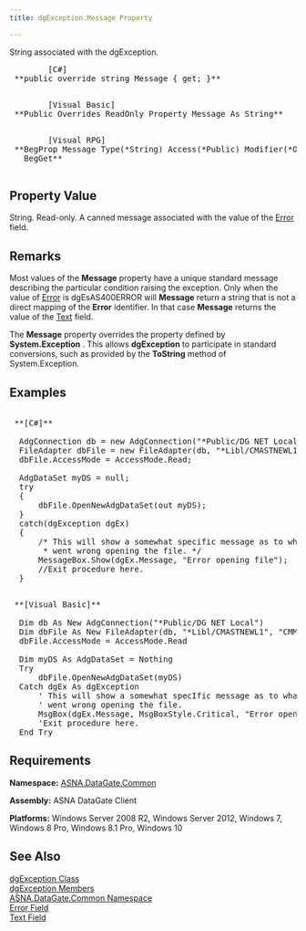 ```yaml
---
title: dgException.Message Property

---
```


String associated with the dgException. 
<pre>
        <span class="lang">[C#]</span>
 **public override string Message { get; }** 
      </pre>
<pre>
        <span class="lang">[Visual Basic] </span>
 **Public Overrides ReadOnly Property Message As String** 
      </pre>
<pre class="prettyprint">
        <span class="lang">[Visual RPG]</span>
 **BegProp Message Type(*String) Access(*Public) Modifier(*Overrides)
   BegGet** 
      </pre>

## Property Value

String. Read-only. A canned message associated with the value of the [ Error](dgexception-class-error-field.html) field. 
## Remarks

Most values of the <span> **Message** </span> property have a unique standard message describing the particular condition raising the exception. Only when the value of [ Error](dgexception-class-error-field.html) is dgEsAS400ERROR will <span> **Message** </span> return a string that is not a direct mapping of the **Error** identifier. In that case **Message** returns the value of the [ Text](disconnectingfroma-database.html) field.

The <span> **Message** </span> property overrides the property defined by <span> **System.Exception** </span>. This allows **dgException** to participate in standard conversions, such as provided by the <span> **ToString** </span> method of <span>System.Exception</span>.
## Examples

<pre class="prettyprint">        <span class="lang">
 **[C#]** 
        </span>
  AdgConnection db = new AdgConnection("*Public/DG NET Local");
  FileAdapter dbFile = new FileAdapter(db, "*Libl/CMASTNEWL1", "CMMASTERL1");
  dbFile.AccessMode = AccessMode.Read;

  AdgDataSet myDS = null;
  try
  {
      dbFile.OpenNewAdgDataSet(out myDS);
  }
  catch(dgException dgEx)
  {
      /* This will show a somewhat specific message as to what 
       * went wrong opening the file. */
      MessageBox.Show(dgEx.Message, "Error opening file");
      //Exit procedure here.
  }
</pre>
<pre class="prettyprint">        <span class="lang">
 **[Visual Basic]** 
        </span>
  Dim db As New AdgConnection("*Public/DG NET Local")
  Dim dbFile As New FileAdapter(db, "*Libl/CMASTNEWL1", "CMMASTERL1")
  dbFile.AccessMode = AccessMode.Read

  Dim myDS As AdgDataSet = Nothing
  Try
      dbFile.OpenNewAdgDataSet(myDS)
  Catch dgEx As dgException
      ' This will show a somewhat specIfic message as to what 
      ' went wrong opening the file. 
      MsgBox(dgEx.Message, MsgBoxStyle.Critical, "Error opening file")
      'Exit procedure here.
  End Try</pre>

## Requirements

**Namespace:** [ ASNA.DataGate.Common](datagate-common-namespace.html) 

**Assembly:** ASNA DataGate Client

**Platforms:** Windows Server 2008 R2, Windows Server 2012, Windows 7, Windows 8 Pro, Windows 8.1 Pro, Windows 10
## See Also


[dgException Class](dgexception-class.html)
      <br />
[dgException Members](dgexception-class-members.html)
      <br />
[ASNA.DataGate.Common Namespace](datagate-common-namespace.html)
      <br />
[Error Field](dgexception-class-error-field.html)
      <br />
[Text Field](disconnectingfroma-database.html)

